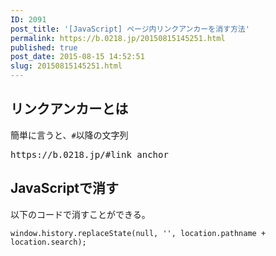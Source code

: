 ```yaml
---
ID: 2091
post_title: '[JavaScript] ページ内リンクアンカーを消す方法'
permalink: https://b.0218.jp/20150815145251.html
published: true
post_date: 2015-08-15 14:52:51
slug: 20150815145251.html
---
```

<!--more-->
<h2>リンクアンカーとは</h2>
簡単に言うと、<code>#</code>以降の文字列
<pre>https://b.0218.jp/#link_anchor</pre>

<h2>JavaScriptで消す</h2>
以下のコードで消すことができる。
<pre class="language-javascript"><code>window.history.replaceState(null, '', location.pathname + location.search);</code></pre>